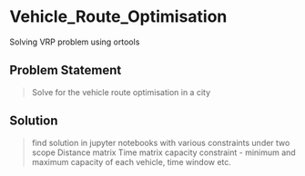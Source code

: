 # Vehicle_Route_Optimisation

Solving VRP problem using ortools 

## Problem Statement
>
> Solve for the vehicle route optimisation in a city

## Solution
>
>find solution in jupyter notebooks with various constraints under two scope
> Distance matrix 
> Time matrix 
> capacity constraint - minimum and maximum capacity of each vehicle, time window etc.
